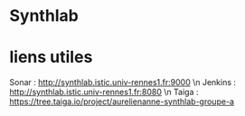 # Synthlab

# liens utiles

Sonar : http://synthlab.istic.univ-rennes1.fr:9000 \n
Jenkins : http://synthlab.istic.univ-rennes1.fr:8080 \n
Taiga : https://tree.taiga.io/project/aurelienanne-synthlab-groupe-a
